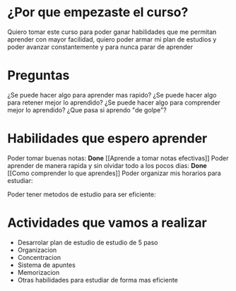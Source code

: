 # ¿Por que empezaste el curso?
Quiero tomar este curso para poder ganar habilidades que me permitan aprender con mayor facilidad, quiero poder armar mi plan de estudios y poder avanzar constantemente y para nunca parar de aprender

# Preguntas
¿Se puede hacer algo para aprender mas rapido?
¿Se puede hacer algo para retener mejor lo aprendido?
¿Se puede hacer algo para comprender mejor lo aprendido?
¿Que pasa si aprendo "de golpe"?

# Habilidades que espero aprender
Poder tomar buenas notas: **Done**
	[[Aprende a tomar notas efectivas]]
Poder aprender de manera rapida y sin olvidar todo a los pocos dias: **Done**
	[[Como comprender lo que aprendes]]
Poder organizar mis horarios para estudiar:
	
Poder tener metodos de estudio para ser eficiente:
	
# Actividades que vamos a realizar
- Desarrolar plan de estudio de estudio de 5 paso
- Organizacion
- Concentracion
- Sistema de apuntes
- Memorizacion
- Otras habilidades para estudiar de forma mas eficiente